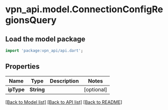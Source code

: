# vpn_api.model.ConnectionConfigRegionsQuery

## Load the model package
```dart
import 'package:vpn_api/api.dart';
```

## Properties
Name | Type | Description | Notes
------------ | ------------- | ------------- | -------------
**ipType** | **String** |  | [optional] 

[[Back to Model list]](../README.md#documentation-for-models) [[Back to API list]](../README.md#documentation-for-api-endpoints) [[Back to README]](../README.md)


